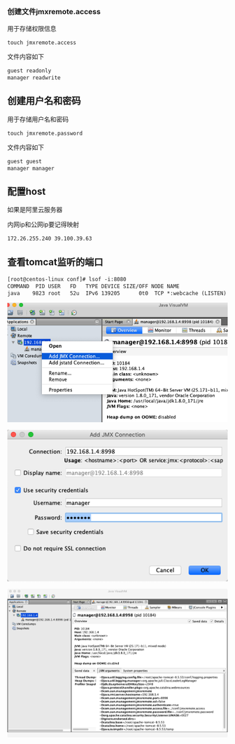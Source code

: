 ## 





### 创建文件jmxremote.access

用于存储权限信息

```
touch jmxremote.access
```

文件内容如下

```
guest readonly
manager readwrite
```

## 创建用户名和密码

用于存储用户名和密码

```
touch jmxremote.password
```

文件内容如下

```
guest guest 
manager manager
```

## 配置host

如果是阿里云服务器

内网ip和公网ip要记得映射

```
172.26.255.240 39.100.39.63
```

## 查看tomcat监听的端口

```
[root@centos-linux conf]# lsof -i:8080
COMMAND  PID USER   FD   TYPE DEVICE SIZE/OFF NODE NAME
java    9823 root   52u  IPv6 139205      0t0  TCP *:webcache (LISTEN)
```

![image-20200910141859532](../../assets/image-20200910141859532.png)

![image-20200910142006118](../../assets/image-20200910142006118.png)

![image-20200910141949641](../../assets/image-20200910141949641.png)
